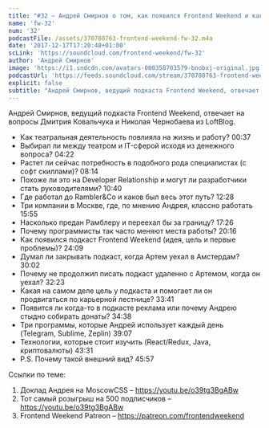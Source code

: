 ```yaml
---
title: "#32 – Андрей Смирнов о том, как появился Frontend Weekend и как из разработчика стать руководителем"
name: 'fw-32'
num: '32'
podcastFile: /assets/370780763-frontend-weekend-fw-32.m4a
date: '2017-12-17T17:20:48+01:00'
scLink: 'https://soundcloud.com/frontend-weekend/fw-32'
author: 'Андрей Смирнов'
image: 'https://i1.sndcdn.com/avatars-000358703579-bnobxj-original.jpg'
podcastUrl: 'https://feeds.soundcloud.com/stream/370780763-frontend-weekend-fw-32.m4a'
explicit: false
subtitle: "Андрей Смирнов, ведущий подкаста Frontend Weekend, отвечает на вопросы Дмитрия Ковальчука и Николая Чернобаева из LoftBlog. "
---
```

Андрей Смирнов, ведущий подкаста Frontend Weekend, отвечает на вопросы Дмитрия Ковальчука и Николая Чернобаева из LoftBlog. 

- Как театральная деятельность повлияла на жизнь и работу? <timecode>00:37</timecode>
- Выбирал ли между театром и IT-сферой исходя из денежного вопроса? <timecode>04:22</timecode>
- Растет ли сейчас потребность в подобного рода специалистах (с софт скиллами)? <timecode>08:14</timecode>
- Похоже ли это на Developer Relationship и могут ли разработчики стать руководителями? <timecode>10:40</timecode>
- Где работал до Rambler&Co и каков был весь этот путь? <timecode>12:28</timecode>
- Три компании в Москве, где, по мнению Андрея, классно работать <timecode>15:55</timecode>
- Насколько предан Рамблеру и переехал бы за границу? <timecode>17:26</timecode>
- Почему программисты так часто меняют места работы? <timecode>20:16</timecode>
- Как появился подкаст Frontend Weekend (идея, цель и первые проблемы)? <timecode>24:09</timecode> 
- Думал ли закрывать подкаст, когда Артем уехал в Амстердам? <timecode>30:02</timecode>
- Почему не продолжил писать подкаст удаленно с Артемом, когда он уехал? <timecode>32:23</timecode>
- Какая на самом деле цель у подкаста и помогает ли он продвигаться по карьерной лестнице? <timecode>33:41</timecode>
- Появится ли когда-то в подкасте реклама или почему Андрею стыдно собирать донаты? <timecode>34:38</timecode>
- Три программы, которые Андрей использует каждый день (Telegram, Sublime, Zeplin) <timecode>39:07</timecode>
- Технологии, которые стоит изучить (React/Redux, Java, криптовалюты) <timecode>43:31</timecode>
- P.S. Почему такой внешний вид? <timecode>45:57</timecode>

Ссылки по теме:
1) Доклад Андрея на MoscowCSS – https://youtu.be/o39tg3BgABw
2) Тот самый розыгрыш на 500 подписчиков – https://youtu.be/o39tg3BgABw
3) Frontend Weekend Patreon – https://patreon.com/frontendweekend